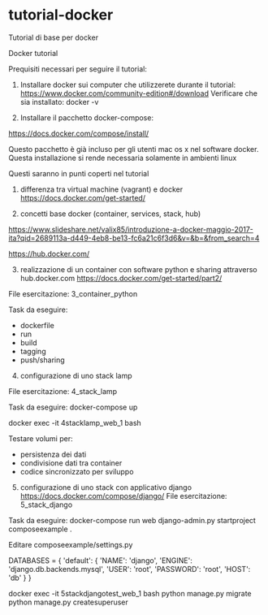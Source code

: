 # tutorial-docker
Tutorial di base per docker

Docker tutorial


Prequisiti necessari per seguire il tutorial:
1) Installare docker sui computer che utilizzerete durante il tutorial:
https://www.docker.com/community-edition#/download
Verificare che sia installato:
docker -v

2) Installare il pacchetto docker-compose:

https://docs.docker.com/compose/install/

Questo pacchetto è già incluso per gli utenti mac os x nel software docker. Questa installazione si rende necessaria solamente in ambienti linux


Questi saranno in punti coperti nel tutorial

1) differenza tra virtual machine (vagrant) e docker
https://docs.docker.com/get-started/

2) concetti base docker (container, services, stack, hub)

https://www.slideshare.net/valix85/introduzione-a-docker-maggio-2017-ita?qid=2689113a-d449-4eb8-be13-fc6a21c6f3d6&v=&b=&from_search=4

https://hub.docker.com/

3) realizzazione di un container con software python e sharing attraverso hub.docker.com
https://docs.docker.com/get-started/part2/

File esercitazione: 3_container_python

Task da eseguire:
- dockerfile
- run
- build
- tagging
- push/sharing

4) configurazione di uno stack lamp

File esercitazione: 4_stack_lamp

Task da eseguire:
docker-compose up

docker exec -it 4stacklamp_web_1 bash

Testare volumi per:
- persistenza dei dati
- condivisione dati tra container
- codice sincronizzato per sviluppo

5) configurazione di uno stack con applicativo django
https://docs.docker.com/compose/django/
File esercitazione: 5_stack_django

Task da eseguire:
docker-compose run web django-admin.py startproject composeexample .

Editare composeexample/settings.py

DATABASES = {
    'default': {
        'NAME': 'django',
        'ENGINE': 'django.db.backends.mysql',
        'USER': 'root',
        'PASSWORD': 'root',
        'HOST': 'db'
    }
}

docker exec -it 5stackdjangotest_web_1 bash
python manage.py migrate
python manage.py createsuperuser




